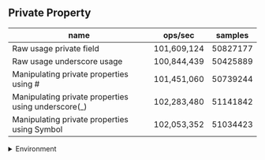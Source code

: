 ## Private Property

|name|ops/sec|samples|
|-|-|-|
|Raw usage private field|101,609,124|50827177|
|Raw usage underscore usage|100,844,439|50425889|
|Manipulating private properties using #|101,451,060|50739244|
|Manipulating private properties using underscore(_)|102,283,480|51141842|
|Manipulating private properties using Symbol|102,053,352|51034423|


<details>
<summary>Environment</summary>

* __Machine:__ linux x64 | 4 vCPUs | 7.6GB Mem
* __Run:__ Wed Oct 15 2025 22:06:33 GMT+0000 (Coordinated Universal Time)
* __Node:__ `v20.19.5`
</details>

<!--
{"environment":{"platform":"linux","arch":"x64","cpus":4,"totalMemory":7.597843170166016},"benchmarks":[{"name":"Raw usage private field","samples":50827177,"opsSec":101609124.1209253},{"name":"Raw usage underscore usage","samples":50425889,"opsSec":100844439.95348234},{"name":"Manipulating private properties using #","samples":50739244,"opsSec":101451060.30004364},{"name":"Manipulating private properties using underscore(_)","samples":51141842,"opsSec":102283480.04674079},{"name":"Manipulating private properties using Symbol","samples":51034423,"opsSec":102053352.87228703}]}-->
